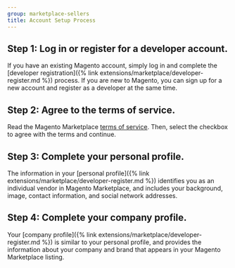 ```yaml
---
group: marketplace-sellers
title: Account Setup Process
---
```


## Step 1: Log in or register for a developer account.

If you have an existing Magento account, simply log in and complete the [developer registration]({% link extensions/marketplace/developer-register.md %}) process. If you are new to Magento, you can sign up for a new account and register as a developer at the same time.

## Step 2: Agree to the terms of service.

Read the Magento Marketplace [terms of service](https://magento.com/legal/terms/marketplace-xcelerate). Then, select the checkbox to agree with the terms and continue.

## Step 3: Complete your personal profile.

The information in your [personal profile]({% link extensions/marketplace/developer-register.md %}) identifies you as an individual vendor in Magento Marketplace, and includes your background, image, contact information, and social network addresses.

## Step 4: Complete your company profile.

Your [company profile]({% link extensions/marketplace/developer-register.md %}) is similar to your personal profile, and provides the information about your company and brand that appears in your Magento Marketplace listing.
